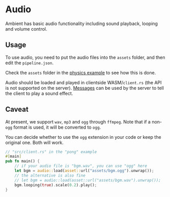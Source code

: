# Audio

Ambient has basic audio functionality including sound playback, looping and volume control.

## Usage

To use audio, you need to put the audio files into the `assets` folder, and then edit the `pipeline.json`.

Check the `assets` folder in the [physics example](https://github.com/AmbientRun/Ambient/tree/main/guest/rust/examples/basics/physics) to see how this is done.

Audio should be loaded and played in clientside WASM/`client.rs` (the API is not supported on the server). [Messages](project.md#messages--messages) can be used by the server to tell the client to play a sound effect.

## Caveat

At present, we support `wav`, `mp3` and `ogg` through `ffmpeg`. Note that if a non-`ogg` format is used, it will be converted to `ogg`.


You can decide whether to use the `ogg` extension in your code or keep the original one. Both will work.

```rust
// "src/client.rs" in the "pong" example
#[main]
pub fn main() {
    // if your audio file is "bgm.wav", you can use "ogg" here
    let bgm = audio::load(asset::url("assets/bgm.ogg").unwrap());
    // the alternative is also fine
    // let bgm = audio::load(asset::url("assets/bgm.wav").unwrap());
    bgm.looping(true).scale(0.2).play();
}
```
